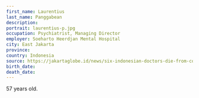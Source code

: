 ```yaml
---
first_name: Laurentius
last_name: Panggabean
description: 
portrait: laurentius-p.jpg
occupation: Psychiatrist, Managing Director
employer: Soeharto Heerdjan Mental Hospital
city: East Jakarta
province: 
country: Indonesia
source: https://jakartaglobe.id/news/six-indonesian-doctors-die-from-covid19-cases-exceed-500, https://twitter.com/PBIDI/status/1241672169131630594, https://www.suara.com/news/2020/03/19/193722/dirut-rsj-soeharto-heerdjan-wafat-istri-anak-diisolasi-di-rs-persahabatan
birth_date: 
death_date: 
---
```


57 years old.